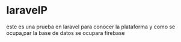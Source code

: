 # laravelP
este es una prueba en laravel para conocer la plataforma y como se ocupa,par la base de datos se ocupara firebase
